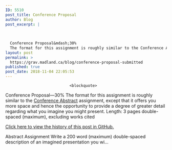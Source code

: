 ```yaml
---
ID: 5510
post_title: Conference Proposal
author: Blog
post_excerpt: |
  
  
  
  Conference Proposal&mdash;30%
  The format for this assignment is roughly similar to the Conference Abstract assignment, except that it offers you more space and hence the opportunity to provide a degree...
layout: post
permalink: >
  https://grav.madland.ca/blog/conference-proposal-submitted
published: true
post_date: 2018-11-04 22:05:53
---
```


                
                                <blockquote>
<p>Conference Proposal&mdash;30%
The format for this assignment is roughly similar to the <a href="http://grav.madland.ca/blog/conference-abstract-submitted"  rel="nofollow noopener noreferrer" class="external-link no-image">Conference Abstract</a> assignment, except that it offers you more space and hence the opportunity to provide a degree of greater detail regarding what you imagine you might present.
Length: 3 pages double-spaced (maximum), excluding works cited</p>
</blockquote><div class="notices blue">
<p><a href="https://github.com/cmadland/phd/commits/master/EDCI614/Assignments/conference-proposal.md"  rel="nofollow noopener noreferrer" class="external-link no-image">Click here to view the history of this post in GitHub.</a></p>
</div><p>Abstract Assignment
Write a 200 word (maximum) double-spaced description of an imagined presentation you wi...</p>